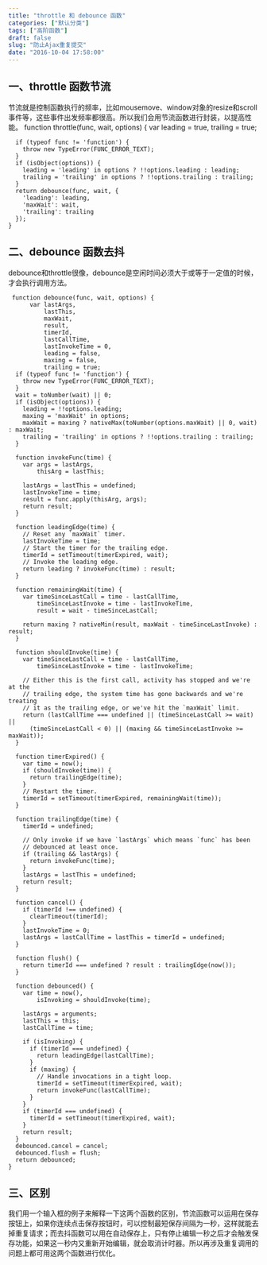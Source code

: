 ```yaml
---
title: "throttle 和 debounce 函数"
categories: ["默认分类"]
tags: ["高阶函数"]
draft: false
slug: "防止Ajax重复提交"
date: "2016-10-04 17:58:00"
---
```


一、throttle 函数节流
----------------

节流就是控制函数执行的频率，比如mousemove、window对象的resize和scroll 事件等，这些事件出发频率都很高。所以我们会用节流函数进行封装，以提高性能。
function throttle(func, wait, options) {
      var leading = true,
          trailing = true;

      if (typeof func != 'function') {
        throw new TypeError(FUNC_ERROR_TEXT);
      }
      if (isObject(options)) {
        leading = 'leading' in options ? !!options.leading : leading;
        trailing = 'trailing' in options ? !!options.trailing : trailing;
      }
      return debounce(func, wait, {
        'leading': leading,
        'maxWait': wait,
        'trailing': trailing
      });
    }
   

二、debounce 函数去抖
---------------

debounce和throttle很像，debounce是空闲时间必须大于或等于一定值的时候，才会执行调用方法。

     function debounce(func, wait, options) {
          var lastArgs,
              lastThis,
              maxWait,
              result,
              timerId,
              lastCallTime,
              lastInvokeTime = 0,
              leading = false,
              maxing = false,
              trailing = true;
      if (typeof func != 'function') {
        throw new TypeError(FUNC_ERROR_TEXT);
      }
      wait = toNumber(wait) || 0;
      if (isObject(options)) {
        leading = !!options.leading;
        maxing = 'maxWait' in options;
        maxWait = maxing ? nativeMax(toNumber(options.maxWait) || 0, wait) : maxWait;
        trailing = 'trailing' in options ? !!options.trailing : trailing;
      }

      function invokeFunc(time) {
        var args = lastArgs,
            thisArg = lastThis;

        lastArgs = lastThis = undefined;
        lastInvokeTime = time;
        result = func.apply(thisArg, args);
        return result;
      }

      function leadingEdge(time) {
        // Reset any `maxWait` timer.
        lastInvokeTime = time;
        // Start the timer for the trailing edge.
        timerId = setTimeout(timerExpired, wait);
        // Invoke the leading edge.
        return leading ? invokeFunc(time) : result;
      }

      function remainingWait(time) {
        var timeSinceLastCall = time - lastCallTime,
            timeSinceLastInvoke = time - lastInvokeTime,
            result = wait - timeSinceLastCall;

        return maxing ? nativeMin(result, maxWait - timeSinceLastInvoke) : result;
      }

      function shouldInvoke(time) {
        var timeSinceLastCall = time - lastCallTime,
            timeSinceLastInvoke = time - lastInvokeTime;

        // Either this is the first call, activity has stopped and we're at the
        // trailing edge, the system time has gone backwards and we're treating
        // it as the trailing edge, or we've hit the `maxWait` limit.
        return (lastCallTime === undefined || (timeSinceLastCall >= wait) ||
          (timeSinceLastCall < 0) || (maxing && timeSinceLastInvoke >= maxWait));
      }

      function timerExpired() {
        var time = now();
        if (shouldInvoke(time)) {
          return trailingEdge(time);
        }
        // Restart the timer.
        timerId = setTimeout(timerExpired, remainingWait(time));
      }

      function trailingEdge(time) {
        timerId = undefined;

        // Only invoke if we have `lastArgs` which means `func` has been
        // debounced at least once.
        if (trailing && lastArgs) {
          return invokeFunc(time);
        }
        lastArgs = lastThis = undefined;
        return result;
      }

      function cancel() {
        if (timerId !== undefined) {
          clearTimeout(timerId);
        }
        lastInvokeTime = 0;
        lastArgs = lastCallTime = lastThis = timerId = undefined;
      }

      function flush() {
        return timerId === undefined ? result : trailingEdge(now());
      }

      function debounced() {
        var time = now(),
            isInvoking = shouldInvoke(time);

        lastArgs = arguments;
        lastThis = this;
        lastCallTime = time;

        if (isInvoking) {
          if (timerId === undefined) {
            return leadingEdge(lastCallTime);
          }
          if (maxing) {
            // Handle invocations in a tight loop.
            timerId = setTimeout(timerExpired, wait);
            return invokeFunc(lastCallTime);
          }
        }
        if (timerId === undefined) {
          timerId = setTimeout(timerExpired, wait);
        }
        return result;
      }
      debounced.cancel = cancel;
      debounced.flush = flush;
      return debounced;
    }

三、区别
----

我们用一个输入框的例子来解释一下这两个函数的区别，节流函数可以运用在保存按钮上，如果你连续点击保存按钮时，可以控制最短保存间隔为一秒，这样就能去掉重复请求；而去抖函数可以用在自动保存上，只有停止编辑一秒之后才会触发保存功能，如果这一秒内又重新开始编辑，就会取消计时器。所以再涉及重复调用的问题上都可用这两个函数进行优化。

